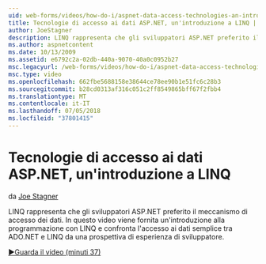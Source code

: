 ```yaml
---
uid: web-forms/videos/how-do-i/aspnet-data-access-technologies-an-introduction-to-linq
title: Tecnologie di accesso ai dati ASP.NET, un'introduzione a LINQ | Microsoft Docs
author: JoeStagner
description: LINQ rappresenta che gli sviluppatori ASP.NET preferito il meccanismo di accesso dei dati. In questo video viene fornita un'introduzione alla programmazione con LINQ e confronta dati semplice accesso betwee...
ms.author: aspnetcontent
ms.date: 10/13/2009
ms.assetid: e6792c2a-02db-440a-9070-40a0c0952b27
msc.legacyurl: /web-forms/videos/how-do-i/aspnet-data-access-technologies-an-introduction-to-linq
msc.type: video
ms.openlocfilehash: 662fbe5688158e38644ce78ee90b1e51fc6c28b3
ms.sourcegitcommit: b28cd0313af316c051c2ff8549865bff67f2fbb4
ms.translationtype: MT
ms.contentlocale: it-IT
ms.lasthandoff: 07/05/2018
ms.locfileid: "37801415"
---
```

<a name="aspnet-data-access-technologies-an-introduction-to-linq"></a>Tecnologie di accesso ai dati ASP.NET, un'introduzione a LINQ
====================
da [Joe Stagner](https://github.com/JoeStagner)

LINQ rappresenta che gli sviluppatori ASP.NET preferito il meccanismo di accesso dei dati. In questo video viene fornita un'introduzione alla programmazione con LINQ e confronta l'accesso ai dati semplice tra ADO.NET e LINQ da una prospettiva di esperienza di sviluppatore.

[&#9654;Guarda il video (minuti 37)](https://channel9.msdn.com/Blogs/ASP-NET-Site-Videos/aspnet-data-access-technologies-an-introduction-to-linq)

